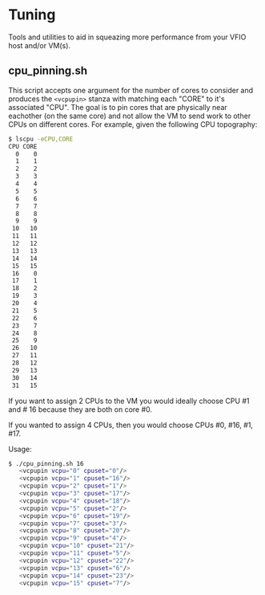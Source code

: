 # Tuning
Tools and utilities to aid in squeazing more performance from your VFIO host and/or VM(s).

## cpu_pinning.sh
This script accepts one argument for the number of cores to consider and produces the `<vcpupin>` stanza with matching each "CORE" to it's associated "CPU". The goal is to pin cores that are physically near eachother (on the same core) and not allow the VM to send work to other CPUs on different cores.
For example, given the following CPU topography:
```bash
$ lscpu -eCPU,CORE
CPU CORE
  0    0
  1    1
  2    2
  3    3
  4    4
  5    5
  6    6
  7    7
  8    8
  9    9
 10   10
 11   11
 12   12
 13   13
 14   14
 15   15
 16    0
 17    1
 18    2
 19    3
 20    4
 21    5
 22    6
 23    7
 24    8
 25    9
 26   10
 27   11
 28   12
 29   13
 30   14
 31   15
 ```
 If you want to assign 2 CPUs to the VM you would ideally choose CPU #1 and # 16 because they are both on core #0.

 If you wanted to assign 4 CPUs, then you would choose CPUs #0, #16, #1, #17.

 Usage:
 ```bash
$ ./cpu_pinning.sh 16
    <vcpupin vcpu="0" cpuset="0"/>
    <vcpupin vcpu="1" cpuset="16"/>
    <vcpupin vcpu="2" cpuset="1"/>
    <vcpupin vcpu="3" cpuset="17"/>
    <vcpupin vcpu="4" cpuset="18"/>
    <vcpupin vcpu="5" cpuset="2"/>
    <vcpupin vcpu="6" cpuset="19"/>
    <vcpupin vcpu="7" cpuset="3"/>
    <vcpupin vcpu="8" cpuset="20"/>
    <vcpupin vcpu="9" cpuset="4"/>
    <vcpupin vcpu="10" cpuset="21"/>
    <vcpupin vcpu="11" cpuset="5"/>
    <vcpupin vcpu="12" cpuset="22"/>
    <vcpupin vcpu="13" cpuset="6"/>
    <vcpupin vcpu="14" cpuset="23"/>
    <vcpupin vcpu="15" cpuset="7"/>
 ```
